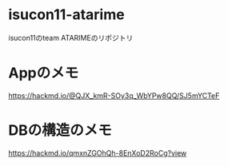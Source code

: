 # isucon11-atarime
isucon11のteam ATARIMEのリポジトリ

# Appのメモ
https://hackmd.io/@QJX_kmR-SOy3q_WbYPw8QQ/SJ5mYCTeF

# DBの構造のメモ
https://hackmd.io/qmxnZGOhQh-8EnXoD2RoCg?view
